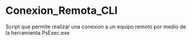 # Conexion_Remota_CLI
Script que permite realizar una conexion a un equipo remoto por medio de la herramienta PsExec.exe
